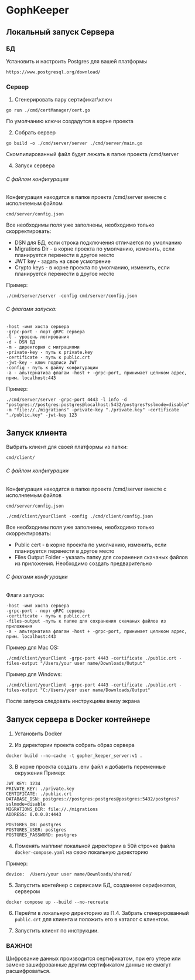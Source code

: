 # GophKeeper
## Локальный запуск Сервера

### БД
Установить и настроить Postgres для вашей платформы
```
https://www.postgresql.org/download/
```
### Сервер
1. Сгенерировать пару сертификат\ключ
```
go run ./cmd/certManager/cert.go
```
По умолчанию ключи создадутся в корне проекта

2. Собрать сервер

```
go build -o ./cmd/server/server ./cmd/server/main.go
```
Скомпилированный файл будет лежать в папке проекта /cmd/server

4. Запуск сервера
###### C файлом конфигурации
Конфигурация находится в папке проекта /cmd/server вместе с исполняемым файлом
```
cmd/server/config.json
```
Все необходимы поля уже заполнены, необходимо только скорректировать:
* DSN для БД, если строка подключения отличается по умолчанию
* Migrations Dir - в корне проекта по умолчанию, изменить, если планируется перенести в другое место
* JWT key - задать на свое усмотрение
* Crypto keys - в корне проекта по умолчанию, изменить, если планируется перенести в другое место

Пример:
```
./cmd/server/server -config cmd/server/config.json
```

###### С флагами запуска:
```
-host -имя хоста сервера
-grpc-port - порт gRPC сервера
-l - уровень логирования
-d - DSN БД
-m - директория с миграциями
-private-key - путь к private.key
-certificate - путь к public.crt
-jwt-key - ключ подписи JWT
-config - путь к файлу конфигурации
-a - альтернатива флагам -host + -grpc-port, принимает целиком адрес,
прим. localhost:443
```
Пример:
```
./cmd/server/server -grpc-port 4443 -l info -d "postgres://postgres:postgres@localhost:5432/postgres?sslmode=disable" -m "file://./migrations" -private-key "./private.key" -certificate "./public.key" -jwt-key 123
```

## Запуск клиента

Выбрать клиент для своей платформы из папки:
```
cmd/client/
```

###### С файлом конфигурации
Конфигурация находится в папке проекта /cmd/server вместе с исполняемым файлов
```
cmd/server/config.json
```

```
./cmd/client/yourClient -config ./cmd/client/config.json
```
Все необходимы поля уже заполнены, необходимо только скорректировать:
* Public cert - в корне проекта по умолчанию, изменить, если планируется перенести в другое место
* Files Output Folder - указать папку для сохранения скачаных файлов из приложения. Необходимо создать предварительно

###### С флагами конфгурации
Флаги запуска:
```
-host -имя хоста сервера
-grpc-port - порт gRPC сервера
-certificate - путь к public.crt
-files-output -путь к папке для сохранения скачаных файлов из приложения
-a - альтернатива флагам -host + -grpc-port, принимает целиком адрес,
прим. localhost:443
```
Пример для Mac OS:
```
./cmd/client/yourClient -grpc-port 4443 -certificate ./public.crt -files-output "/Users/your user name/Downloads/Output"
```
Пример для Windows:
```
./cmd/client/yourClient -grpc-port 4443 -certificate ./public.crt -files-output "C:/Users/your user name/Downloads/Output"
```

После запуска следовать инструкциям внизу экрана

## Запуск сервера в Docker контейнере
1. Установить Docker

2. Из директории проекта собрать образ сервера
```
docker build --no-cache -t gopher_keeper_server:v1 .
```
3. В корне проекта создать .env файл и добавить переменные окружения
Пример:
```
JWT_KEY: 1234
PRIVATE_KEY: ./private.key
CERTIFICATE: ./public.crt
DATABASE_DSN: postgres://postgres:postgres@postgres:5432/postgres?sslmode=disable
MIGRATIONS_DIR: file://./migrations
ADDRESS: 0.0.0.0:4443

POSTGRES_DB: postgres
POSTGRES_USER: postgres
POSTGRES_PASSWORD: postgres
```
4. Поменять маппинг локальной директории в 50й строчке файла ```docker-compose.yaml``` 
на свою локальную директорию

Пример:
```
device:  /Users/your user name/Downloads/shared/
```

5. Запустить контейнер с сервисами БД, созданием серификатов, сервером
```
docker compose up --build --no-recreate
```

6. Перейти в локальную директорию из П.4. Забрать сгенерированный ```public.crt``` для клиента 
и положить его в каталог с клиентом.

7. Запустить клиент по инструкции.

### ВАЖНО!
Шифрование данных производится сертификатом, при его утере или замене зашифрованные другим сертификатом данные не смогут расшифроваться.
